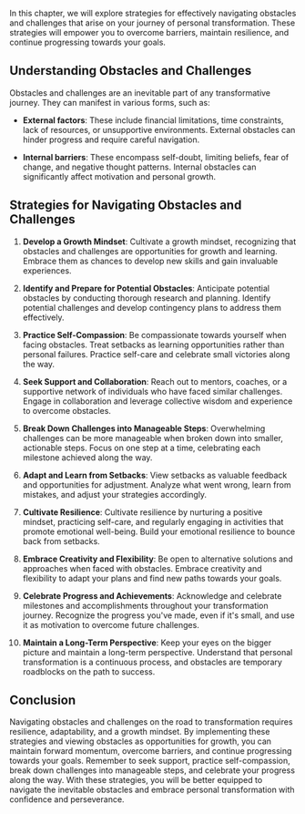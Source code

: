 
In this chapter, we will explore strategies for effectively navigating obstacles and challenges that arise on your journey of personal transformation. These strategies will empower you to overcome barriers, maintain resilience, and continue progressing towards your goals.

**Understanding Obstacles and Challenges**
------------------------------------------

Obstacles and challenges are an inevitable part of any transformative journey. They can manifest in various forms, such as:

* **External factors**: These include financial limitations, time constraints, lack of resources, or unsupportive environments. External obstacles can hinder progress and require careful navigation.

* **Internal barriers**: These encompass self-doubt, limiting beliefs, fear of change, and negative thought patterns. Internal obstacles can significantly affect motivation and personal growth.

**Strategies for Navigating Obstacles and Challenges**
------------------------------------------------------

1. **Develop a Growth Mindset**: Cultivate a growth mindset, recognizing that obstacles and challenges are opportunities for growth and learning. Embrace them as chances to develop new skills and gain invaluable experiences.

2. **Identify and Prepare for Potential Obstacles**: Anticipate potential obstacles by conducting thorough research and planning. Identify potential challenges and develop contingency plans to address them effectively.

3. **Practice Self-Compassion**: Be compassionate towards yourself when facing obstacles. Treat setbacks as learning opportunities rather than personal failures. Practice self-care and celebrate small victories along the way.

4. **Seek Support and Collaboration**: Reach out to mentors, coaches, or a supportive network of individuals who have faced similar challenges. Engage in collaboration and leverage collective wisdom and experience to overcome obstacles.

5. **Break Down Challenges into Manageable Steps**: Overwhelming challenges can be more manageable when broken down into smaller, actionable steps. Focus on one step at a time, celebrating each milestone achieved along the way.

6. **Adapt and Learn from Setbacks**: View setbacks as valuable feedback and opportunities for adjustment. Analyze what went wrong, learn from mistakes, and adjust your strategies accordingly.

7. **Cultivate Resilience**: Cultivate resilience by nurturing a positive mindset, practicing self-care, and regularly engaging in activities that promote emotional well-being. Build your emotional resilience to bounce back from setbacks.

8. **Embrace Creativity and Flexibility**: Be open to alternative solutions and approaches when faced with obstacles. Embrace creativity and flexibility to adapt your plans and find new paths towards your goals.

9. **Celebrate Progress and Achievements**: Acknowledge and celebrate milestones and accomplishments throughout your transformation journey. Recognize the progress you've made, even if it's small, and use it as motivation to overcome future challenges.

10. **Maintain a Long-Term Perspective**: Keep your eyes on the bigger picture and maintain a long-term perspective. Understand that personal transformation is a continuous process, and obstacles are temporary roadblocks on the path to success.

**Conclusion**
--------------

Navigating obstacles and challenges on the road to transformation requires resilience, adaptability, and a growth mindset. By implementing these strategies and viewing obstacles as opportunities for growth, you can maintain forward momentum, overcome barriers, and continue progressing towards your goals. Remember to seek support, practice self-compassion, break down challenges into manageable steps, and celebrate your progress along the way. With these strategies, you will be better equipped to navigate the inevitable obstacles and embrace personal transformation with confidence and perseverance.

